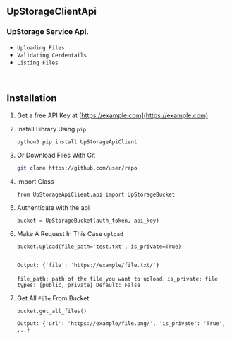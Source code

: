 ## UpStorageClientApi

### UpStorage Service Api.

* `Uploading Files`
* `Validating Cerdentails`
* `Listing Files`

<br>

## Installation

1. Get a free API Key at [https://example.com](https://example.com)

2. Install Library Using `pip`
   ```sh
   python3 pip install UpStorageApiClient
   ```
3. Or Download Files With Git
   ```sh
   git clone https://github.com/user/repo
   ```
4. Import Class
   ```
   from UpStorageApiClient.api import UpStorageBucket
   ```
5. Authenticate with the api
   ```
   bucket = UpStorageBucket(auth_token, api_key)
   ```
6. Make A Request In This Case `upload`
   ```
   bucket.upload(file_path='test.txt', is_private=True)
   
   
   Output: {'file': 'https://example/file.txt/'}
   ```
   `file_path: path of the file you want to upload.`
   `is_private: file types: [public, private] Default: False`
7. Get All `File` From Bucket
   ```
   bucket.get_all_files()
   
   Output: {'url': 'https://example/file.png/', 'is_private': 'True', ...}
   ```

